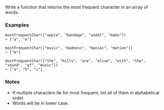 Write a function that returns the most frequent character in an array of words.


### Examples ###
    mostFrequentChar(["apple", "bandage", "yodel", "make"])
    ➞ ["a", "e"]

    mostFrequentChar(["music", "madness", "maniac", "motion"])
    ➞ ["m"]

    mostFrequentChar(["the", "hills", "are", "alive", "with", "the", "sound", "of", "music"])
    ➞ ["e", "h", "i"]


### Notes ###
*   If multiple characters tie for most frequent, list all of them in alphabetical order.
*   Words will be in lower case.